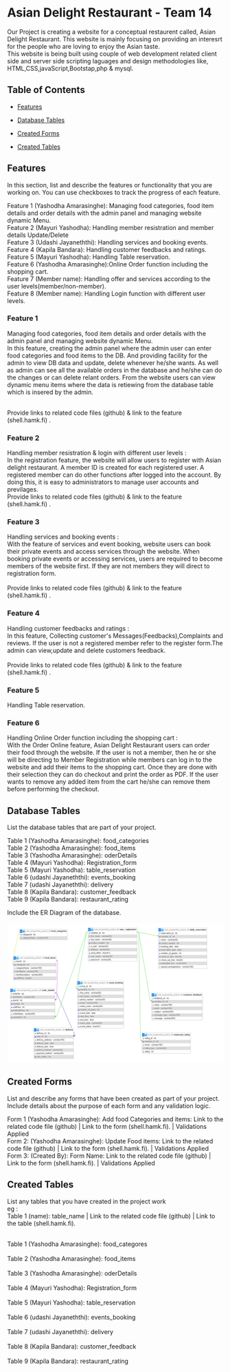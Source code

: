 # Asian Delight Restaurant - Team 14
Our Project is creating a website for a conceptual restaurent called, Asian Delight Restaurant. This website is mainly focusing on providing an interesrt for the people who are loving to enjoy the Asian taste. <br>
This website is being built using couple of web development related client side and server side scripting laguages and design methodologies like, HTML,CSS,javaScript,Bootstap,php & mysql.

## Table of Contents

* [Features](##Features)

* [Database Tables](##DatabaseTable)

* [Created Forms](##CreatedForms)

* [Created Tables](##CreatedTables)

## Features
In this section, list and describe the features or functionality that you are working on. You can use checkboxes to track the progress of each feature.

 Feature 1 (Yashodha Amarasinghe): Managing food categories, food item details and order details with the admin panel and managing website dynamic Menu.<br>
 Feature 2 (Mayuri Yashodha): Handling member resistration and member details Update/Delete<br>
 Feature 3 (Udashi Jayaneththi): Handling services and booking events.<br>
 Feature 4 (Kapila Bandara): Handling customer feedbacks and ratings.<br>
 Feature 5 (Mayuri Yashodha): Handling Table reservation.<br>
 Feature 6 (Yashodha Amarasinghe):Online Order function including the shopping cart.<br>
 Feature 7 (Member name): Handling offer and services according to the user levels(member/non-member).<br>
 Feature 8 (Member name): Handling Login function with different user levels.<br>
 
### Feature 1
Managing food categories, food item details and order details with the admin panel and managing website dynamic Menu.<br>
In this feature, creating the admin panel where the admin user can enter food categories and food items to the DB. And providing facility for the admin to view DB data and update, delete whenever he/she wants. As well as admin can see all the available orders in the database and he/she can do the changes or can delete relant orders.
From the website users can view dynamic menu items where the data is retiewing from the database table which is insered by the admin.

<br>Provide links to related code files (github) & link to the feature (shell.hamk.fi) .<br>

### Feature 2
Handling member resistration & login with different user levels : <br>
In the registration feature, the website will allow users to register with Asian delight restaurant. A member ID is created for each registered user. A registered member can do other functions after logged into the account. By doing this, it is easy to administrators to manage user accounts and previlages.
<br> Provide links to related code files (github) & link to the feature (shell.hamk.fi) .

### Feature 3
Handling services and booking events : <br>
With the feature of services and event booking, website users can book their private events and access services through the website. When booking private events or accessing services, users are required to become members of the website first. If they are not members they will direct to registration form. <br>
<br>Provide links to related code files (github) & link to the feature (shell.hamk.fi) .

### Feature 4
Handling customer feedbacks and ratings : <br>
In this feature, Collecting customer's Messages(Feedbacks),Complaints and reviews. If the user is not a registered member refer to the register form.The admin can view,update and delete customers feedback.<br>
<br>Provide links to related code files (github) & link to the feature (shell.hamk.fi) .

### Feature 5 <br>
Handling Table reservation.<br>


### Feature 6 <br>
Handling Online Order function including the shopping cart :<br>
With the Order Online feature, Asian Delight Restaurant users can order their food through the website. If the user is not a member, then he or she will be directing to Member Registration while members can log in to the website and add their items to the shopping cart. Once they are done with their selection they can do checkout and print the order as PDF. If the user wants to remove any added item from the cart he/she can remove them before performing the checkout. <br>



## Database Tables
List the database tables that are part of your project.

Table 1 (Yashodha Amarasinghe): food_categories<br>
Table 2 (Yashodha Amarasinghe): food_items<br>
Table 3 (Yashodha Amarasinghe): oderDetails<br>
Table 4 (Mayuri Yashodha): Registration_form<br>
Table 5 (Mayuri Yashodha): table_reservation<br>
Table 6 (udashi Jayaneththi): events_booking<br>
Table 7 (udashi Jayaneththi): delivery<br>
Table 8 (Kapila Bandara): customer_feedback<br>
Table 9 (Kapila Bandara): restaurant_rating<br>

Include the ER Diagram of the database.<br><br>
![ERDiagram](images/ER_Diagram.PNG)  

## Created Forms
List and describe any forms that have been created as part of your project. Include details about the purpose of each form and any validation logic.

Form 1 (Yashodha Amarasinghe): Add food Categories and items: Link to the related code file (github) | Link to the form (shell.hamk.fi). | Validations Applied<br>
Form 2: (Yashodha Amarasinghe): Update Food items: Link to the related code file (github) | Link to the form (shell.hamk.fi). | Validations Applied<br>
Form 3: (Created By): Form Name: Link to the related code file (github) | Link to the form (shell.hamk.fi). | Validations Applied<br>

## Created Tables
List any tables that you have created in the project work<br>
eg :<br>
Table 1 (name): table_name | Link to the related code file (github) | Link to the table (shell.hamk.fi).<br><br>

Table 1 (Yashodha Amarasinghe): food_categores <br><br>
Table 2 (Yashodha Amarasinghe): food_items <br><br>
Table 3 (Yashodha Amarasinghe): oderDetails <br><br>
Table 4 (Mayuri Yashodha): Registration_form<br><br>
Table 5 (Mayuri Yashodha): table_reservation<br><br>
Table 6 (udashi Jayaneththi): events_booking<br><br>
Table 7 (udashi Jayaneththi): delivery<br><br>
Table 8 (Kapila Bandara): customer_feedback<br><br>
Table 9 (Kapila Bandara): restaurant_rating<br><br>

